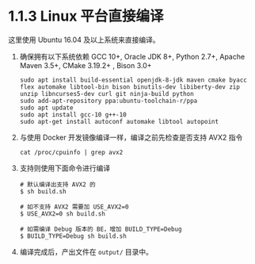 # 1.1.3 Linux 平台直接编译

这里使用 Ubuntu 16.04 及以上系统来直接编译。

1. 确保拥有以下系统依赖
    GCC 10+, Oracle JDK 8+, Python 2.7+, Apache Maven 3.5+, CMake 3.19.2+ , Bison 3.0+

    ```shell
    sudo apt install build-essential openjdk-8-jdk maven cmake byacc flex automake libtool-bin bison binutils-dev libiberty-dev zip unzip libncurses5-dev curl git ninja-build python
    sudo add-apt-repository ppa:ubuntu-toolchain-r/ppa
    sudo apt update
    sudo apt install gcc-10 g++-10 
    sudo apt-get install autoconf automake libtool autopoint
    ```

2. 与使用 Docker 开发镜像编译一样，编译之前先检查是否支持 AVX2 指令

    ```shell
    cat /proc/cpuinfo | grep avx2
    ```

3. 支持则使用下面命令进行编译

    ```shell
    # 默认编译出支持 AVX2 的
    $ sh build.sh

    # 如不支持 AVX2 需要加 USE_AVX2=0
    $ USE_AVX2=0 sh build.sh

    # 如需编译 Debug 版本的 BE，增加 BUILD_TYPE=Debug
    $ BUILD_TYPE=Debug sh build.sh
    ```

4. 编译完成后，产出文件在 `output/` 目录中。
